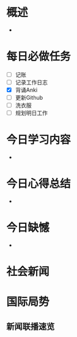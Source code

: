 # 概述
- 
# 每日必做任务
- [ ] 记账
- [ ] 记录工作日志
- [x] 背诵Anki
- [ ] 更新Github
- [ ] 洗衣服
- [ ] 规划明日工作
# 今日学习内容
- 
# 今日心得总结
- 
# 今日缺憾
- 
# 社会新闻

# 国际局势

## 新闻联播速览